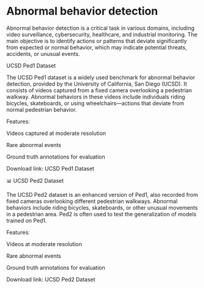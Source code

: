 # Abnormal behavior detection
Abnormal behavior detection is a critical task in various domains, including video surveillance, cybersecurity, healthcare, and industrial monitoring. The main objective is to identify actions or patterns that deviate significantly from expected or normal behavior, which may indicate potential threats, accidents, or unusual events.


UCSD Ped1 Dataset

The UCSD Ped1 dataset is a widely used benchmark for abnormal behavior detection, provided by the University of California, San Diego (UCSD). It consists of videos captured from a fixed camera overlooking a pedestrian walkway. Abnormal behaviors in these videos include individuals riding bicycles, skateboards, or using wheelchairs—actions that deviate from normal pedestrian behavior.

Features:

Videos captured at moderate resolution

Rare abnormal events

Ground truth annotations for evaluation

Download link:
UCSD Ped1 Dataset

📊 UCSD Ped2 Dataset

The UCSD Ped2 dataset is an enhanced version of Ped1, also recorded from fixed cameras overlooking different pedestrian walkways. Abnormal behaviors include riding bicycles, skateboards, or other unusual movements in a pedestrian area. Ped2 is often used to test the generalization of models trained on Ped1.

Features:

Videos at moderate resolution

Rare abnormal events

Ground truth annotations for evaluation

Download link:
UCSD Ped2 Dataset
